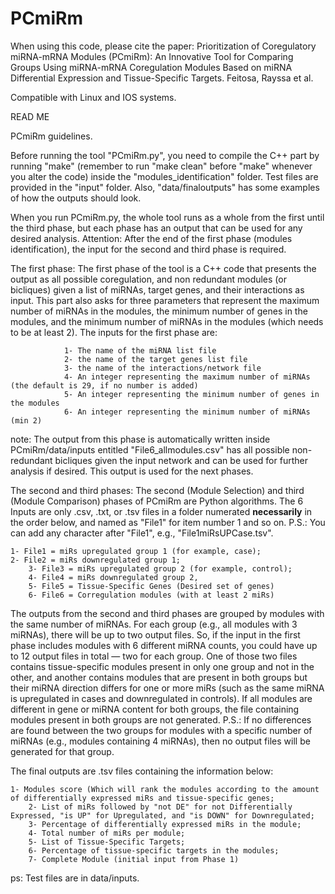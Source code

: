 # PCmiRm
When using this code, please cite the paper: Prioritization of Coregulatory miRNA-mRNA Modules (PCmiRm): An Innovative Tool for Comparing Groups Using miRNA-mRNA Coregulation Modules Based on miRNA Differential Expression and Tissue-Specific Targets.  Feitosa, Rayssa et al.

Compatible with Linux and IOS systems.

READ ME

PCmiRm guidelines.

Before running the tool "PCmiRm.py", you need to compile the C++ part by running "make" (remember to run "make clean" before "make" whenever you alter the code) inside the "modules_identification" folder.
Test files are provided in the "input" folder. Also, "data/finaloutputs" has some examples of how the outputs should look.

When you run PCmiRm.py, the whole tool runs as a whole from the first until the third phase, but each phase has an output that can be used for any desired analysis.
Attention: After the end of the first phase (modules identification), the input for the second and third phase is required.

The first phase:
The first phase of the tool is a C++ code that presents the output as all possible coregulation, and non redundant modules (or bicliques) given a list of miRNAs, target genes, and their interactions as input. This part also asks for three parameters that represent the maximum number of miRNAs in the modules, the minimum number of genes in the modules, and the minimum number of miRNAs in the modules (which needs to be at least 2).
The inputs for the first phase are: 

				1- The name of the miRNA list file
				2- the name of the target genes list file
				3- the name of the interactions/network file
				4- An integer representing the maximum number of miRNAs (the default is 29, if no number is added)
				5- An integer representing the minimum number of genes in the modules
				6- An integer representing the minimum number of miRNAs (min 2)

note: The output from this phase is automatically written inside PCmiRm/data/inputs entitled "File6_allmodules.csv" has all possible non-redundant bicliques given the input network and can be used for further analysis if desired. This output is used for the next phases.

The second and third phases:
The second (Module Selection) and third (Module Comparison) phases of PCmiRm are Python algorithms.
The 6 Inputs are only .csv, .txt, or .tsv files in a folder numerated **necessarily** in the order below, and named as "File1" for item number 1 and so on. P.S.: You can add any character after "File1", e.g., "File1miRsUPCase.tsv".

	1- File1 = miRs upregulated group 1 (for example, case);
	2- File2 = miRs downregulated group 1;
        3- File3 = miRs upregulated group 2 (for example, control);
        4- File4 = miRs downregulated group 2,
        5- File5 = Tissue-Specific Genes (Desired set of genes)
        6- File6 = Corregulation modules (with at least 2 miRs)


The outputs from the second and third phases are grouped by modules with the same number of miRNAs. For each group (e.g., all modules with 3 miRNAs), there will be up to two output files. So, if the input in the first phase includes modules with 6 different miRNA counts, you could have up to 12 output files in total — two for each group.
One of those two files contains tissue-specific modules present in only one group and not in the other, and another contains modules that are present in both groups but their miRNA direction differs for one or more miRs (such as the same miRNA is upregulated in cases and downregulated in controls). If all modules are different in gene or miRNA content for both groups, the file containing modules present in both groups are not generated.
P.S.: If no differences are found between the two groups for modules with a specific number of miRNAs (e.g., modules containing 4 miRNAs), then no output files will be generated for that group.

The final outputs are .tsv files containing the information below: 

	1- Modules score (Which will rank the modules according to the amount of differentially expressed miRs and tissue-specific genes;
        2- List of miRs followed by "not DE" for not Differentially Expressed, "is UP" for Upregulated, and "is DOWN" for Downregulated;
        3- Percentage of differentially expressed miRs in the module; 
        4- Total number of miRs per module;
        5- List of Tissue-Specific Targets;
        6- Percentage of tissue-specific targets in the modules;
        7- Complete Module (initial input from Phase 1)

ps: Test files are in data/inputs.

